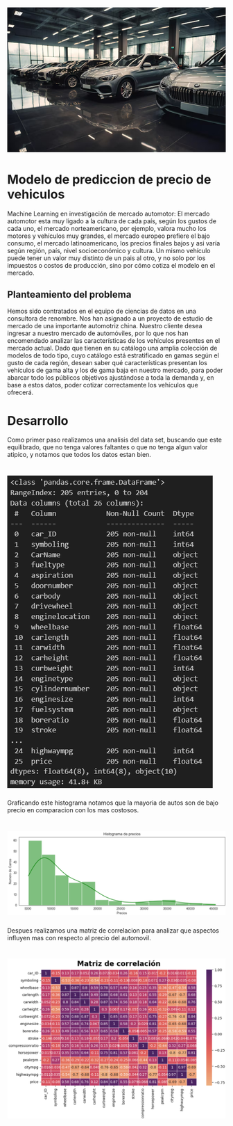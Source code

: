 # ![alt text](Imagenes/Consesionario.png)

# Modelo de prediccion de precio de vehiculos 

​​Machine Learning en investigación de mercado automotor: El mercado automotor esta muy ligado a la cultura de cada país, según los gustos de cada uno, el mercado norteamericano, por ejemplo, valora mucho los motores y vehículos muy grandes, el mercado europeo prefiere el bajo consumo, el mercado latinoamericano, los precios finales bajos y asi varía según región, país, nivel socioeconómico y cultura. Un mismo vehículo puede tener un valor muy distinto de un pais al otro, y no solo por los impuestos o costos de producción, sino por cómo cotiza el modelo en el mercado.

## Planteamiento del problema

​Hemos sido contratados en el equipo de ciencias de datos en una consultora de renombre. Nos han asignado a un proyecto de estudio de mercado de una importante automotriz china. Nuestro cliente desea ingresar a nuestro mercado de automóviles, por lo que nos han encomendado analizar las características de los vehículos presentes en el mercado actual. Dado que tienen en su catálogo una amplia colección de modelos de todo tipo, cuyo catálogo está estratificado en gamas según el gusto de cada región, desean saber qué características presentan los vehículos de gama alta y los de gama baja en nuestro mercado, para poder abarcar todo los públicos objetivos ajustándose a toda la demanda y, en base a estos datos, poder cotizar correctamente los vehículos que ofrecerá.

# Desarrollo 

Como primer paso realizamos una analisis del data set, buscando que este equilibrado, que no tenga valores faltantes o que no tenga algun valor atipico, y notamos que todos los datos estan bien.

# ![alt text](Imagenes/Inspeccion_dataset.png)

Graficando este histograma notamos que la mayoria de autos son de bajo precio en comparacion con los mas costosos.

# ![alt text](Imagenes/Histograma.png)

Despues realizamos una matriz de correlacion para analizar que aspectos influyen mas con respecto al precio del automovil.

# ![alt text](Imagenes/Matriz-correlacion.png)